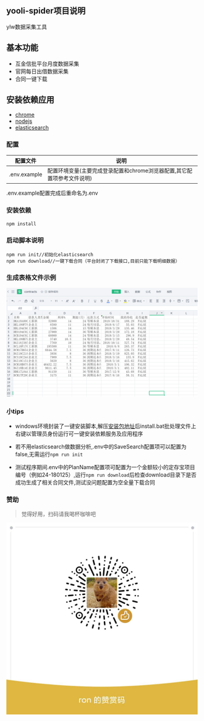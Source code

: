 yooli-spider项目说明
-----
ylw数据采集工具

## 基本功能

+ 互金信批平台月度数据采集
+ 官网每日出借数据采集
+ 合同一键下载


## 安装依赖应用

* [chrome](https://www.google.com/intl/zh-CN/chrome/)
* [nodejs](https://nodejs.org/zh-cn/)
* [elasticsearch](https://www.elastic.co/cn/downloads/elasticsearch)


### 配置

配置文件 | 说明
--- | --- 
.env.example                 |配置环境变量(主要完成登录配置和chrome浏览器配置,其它配置项参考文件说明)

.env.example配置完成后重命名为.env

### 安装依赖

```
npm install
```

### 启动脚本说明

```
npm run init//初始化elasticsearch
npm run download//一键下载合同（平台封闭了下载接口,目前只能下载明细数据）
```

### 生成表格文件示例

![](contract.png)

### 小tips

* windows环境封装了一键安装脚本,解压[安装包地址](https://gitee.com/ronyang1997/ylSpider/attach_files/371965/download)后install.bat批处理文件上右键以管理员身份运行可一键安装依赖服务及应用程序

* 若不用elasticsearch做数据分析,.env中的SaveSearch配置项可以配置为false,无需运行`npm run init`

* 测试程序期间.env中的PlanName配置项可配置为一个金额较小的定存宝项目编号（例如24-180125）,运行`npm run download`后检查download目录下是否成功生成了相关合同文件,测试没问题配置为空全量下载合同


### 赞助

> 觉得好用，扫码请我喝杯咖啡吧

![](appreciate.jpg)

